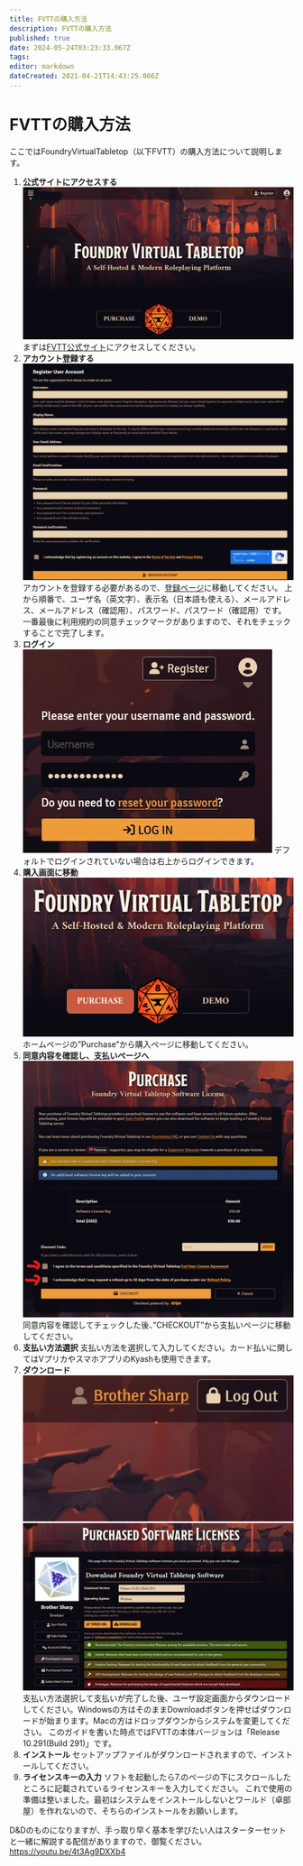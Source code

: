 ```yaml
---
title: FVTTの購入方法
description: FVTTの購入方法
published: true
date: 2024-05-24T03:23:33.067Z
tags: 
editor: markdown
dateCreated: 2021-04-21T14:43:25.066Z
---
```


# FVTTの購入方法
ここではFoundryVirtualTabletop（以下FVTT）の購入方法について説明します。
 
1. **公式サイトにアクセスする**
![ホームページ.jpg](/images/japanese-community/購入方法/ホームページ.jpg)
まずは[FVTT公式サイト](https://foundryvtt.com/)にアクセスしてください。
2. **アカウント登録する**
![アカウント登録内容.jpg](/images/japanese-community/購入方法/アカウント登録内容.jpg)
アカウントを登録する必要があるので、[登録ページ](https://foundryvtt.com/auth/register/)に移動してください。
上から順番で、ユーザ名（英文字）、表示名（日本語も使える）、メールアドレス、メールアドレス（確認用）、パスワード、パスワード（確認用）です。
一番最後に利用規約の同意チェックマークがありますので、それをチェックすることで完了します。
3. **ログイン**
![ログイン場所.jpg](/images/japanese-community/購入方法/ログイン場所.jpg)
デフォルトでログインされていない場合は右上からログインできます。
4. **購入画面に移動**
![購入ボタン.jpg](/images/japanese-community/購入方法/購入ボタン.jpg)
ホームページの”Purchase”から購入ページに移動してください。
5. **同意内容を確認し、支払いページへ**
![購入画面.jpg](/images/japanese-community/購入方法/購入画面.jpg)
同意内容を確認してチェックした後、”CHECKOUT”から支払いページに移動してください。
6. **支払い方法選択**
支払い方法を選択して入力してください。カード払いに関してはVプリカやスマホアプリのKyashも使用できます。
7. **ダウンロード**
![ユーザ設定画面の場所.jpg](/images/japanese-community/購入方法/ユーザ設定画面の場所.jpg)
![ライセンスダウンロード場所.jpg](/images/japanese-community/購入方法/ライセンスダウンロード場所.jpg)
支払い方法選択して支払いが完了した後、ユーザ設定画面からダウンロードしてください。Windowsの方はそのままDownloadボタンを押せばダウンロードが始まります。Macの方はドロップダウンからシステムを変更してください。
このガイドを書いた時点ではFVTTの本体バージョンは「Release 10.291(Build 291)」です。
8. **インストール**
セットアップファイルがダウンロードされますので、インストールしてください。
9. **ライセンスキーの入力**
ソフトを起動したら7.のページの下にスクロールしたところに記載されているライセンスキーを入力してください。
これで使用の準備は整いました。最初はシステムをインストールしないとワールド（卓部屋）を作れないので、そちらのインストールをお願いします。

D&Dのものになりますが、手っ取り早く基本を学びたい人はスターターセットと一緒に解説する配信がありますので、御覧ください。
https://youtu.be/4t3Ag9DXXb4